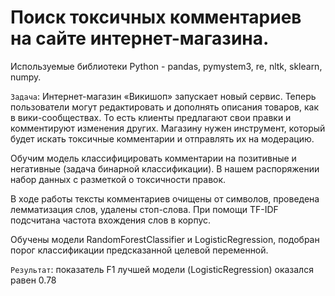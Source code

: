 # Поиск токсичных комментариев на сайте интернет-магазина.

Используемые библиотеки Python - pandas, pymystem3, re, nltk, sklearn, numpy.

`Задача`: Интернет-магазин «Викишоп» запускает новый сервис. Теперь пользователи могут редактировать и дополнять описания товаров, как в вики-сообществах. То есть клиенты предлагают свои правки и комментируют изменения других. Магазину нужен инструмент, который будет искать токсичные комментарии и отправлять их на модерацию.

Обучим модель классифицировать комментарии на позитивные и негативные (задача бинарной классификации). В нашем распоряжении набор данных с разметкой о токсичности правок.

В ходе работы тексты комментариев очищены от символов, проведена лемматизация слов, удалены стоп-слова. При помощи TF-IDF подсчитана частота вхождения слов в корпус.

Обучены модели RandomForestClassifier и LogisticRegression, подобран порог классификации предсказанной целевой переменной.

`Результат`: показатель F1 лучшей модели (LogisticRegression) оказался равен 0.78

